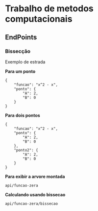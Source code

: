 # Trabalho de metodos computacionais

## EndPoints

### Bissecção

Exemplo de estrada

**Para um ponto**

```
{
	"funcao": "x^2 - x",
	"ponto": {
		"A": 2,
		"B": 0
	}
}
```

**Para dois pontos**

```
{
	"funcao": "x^2 - x",
	"ponto": {
		"A": 2,
		"B": 0
	},
	"ponto2": {
		"A": 2,
		"B": 0
	}
}
```

**Para exibir a arvore montada**

`api/funcao-zera`

**Calculando usando bissecao**

`api/funcao-zera/bissecao`

